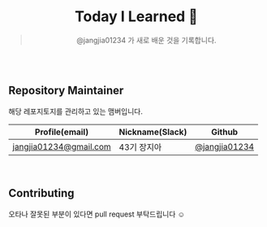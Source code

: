 <div align="center">

# Today I Learned 📓

> @jangjia01234 가 새로 배운 것을 기록합니다.

<br><br>

<div align="left">

## Repository Maintainer

해당 레포지토지를 관리하고 있는 맴버입니다.

| Profile(email)                                 | Nickname(Slack) | Github                                     |
| ---------------------------------------------------- | --------------- | ------------------------------------------ |
| <a href="mailto:﻿superman@test.com?subject=안녕하세요.">jangjia01234@gmail.com</a>  |      43기 장지아       | [@jangjia01234](https://github.com/jangjia01234)     |

  <br>

## Contributing
오타나 잘못된 부분이 있다면 pull request 부탁드립니다 ☺️ 
